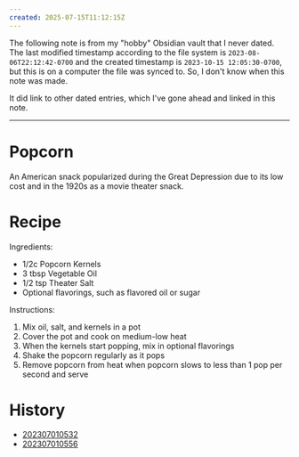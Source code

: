 ```yaml
---
created: 2025-07-15T11:12:15Z
---
```


The following note is from my "hobby" Obsidian vault that I never dated. The last modified timestamp according to the file system is `2023-08-06T22:12:42-0700` and the created timestamp is `2023-10-15 12:05:30-0700`, but this is on a computer the file was synced to. So, I don't know when this note was made.

It did link to other dated entries, which I've gone ahead and linked in this note.

---

# Popcorn

An American snack popularized during the Great Depression due to its low cost and in the 1920s as a movie theater snack.

# Recipe

Ingredients:
- 1/2c Popcorn Kernels
- 3 tbsp Vegetable Oil
- 1/2 tsp Theater Salt
- Optional flavorings, such as flavored oil or sugar

Instructions:
1. Mix oil, salt, and kernels in a pot
2. Cover the pot and cook on medium-low heat
3. When the kernels start popping, mix in optional flavorings
4. Shake the popcorn regularly as it pops
5. Remove popcorn from heat when popcorn slows to less than 1 pop per second and serve

# History

- [202307010532](../entries/202307010532.md)
- [202307010556](../entries/202307010556.md)
